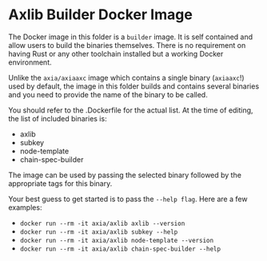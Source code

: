 # Axlib Builder Docker Image

The Docker image in this folder is a `builder` image. It is self contained and allow users to build the binaries themselves.
There is no requirement on having Rust or any other toolchain installed but a working Docker environment.

Unlike the `axia/axiaaxc` image which contains a single binary (`axiaaxc`!) used by default, the image in this folder builds and contains several binaries and you need to provide the name of the binary to be called.

You should refer to the .Dockerfile for the actual list. At the time of editing, the list of included binaries is:

- axlib
- subkey
- node-template
- chain-spec-builder

The image can be used by passing the selected binary followed by the appropriate tags for this binary.

Your best guess to get started is to pass the `--help flag`. Here are a few examples:

- `docker run --rm -it axia/axlib axlib --version`
- `docker run --rm -it axia/axlib subkey --help`
- `docker run --rm -it axia/axlib node-template --version`
- `docker run --rm -it axia/axlib chain-spec-builder --help`
